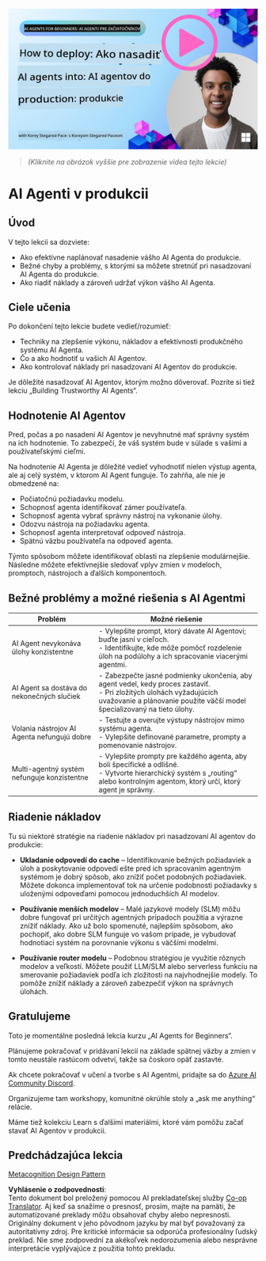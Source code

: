 <!--
CO_OP_TRANSLATOR_METADATA:
{
  "original_hash": "1ad5de6a6388d02c145a92dd04358bab",
  "translation_date": "2025-07-12T13:41:49+00:00",
  "source_file": "10-ai-agents-production/README.md",
  "language_code": "sk"
}
-->
[![AI Agents In Production](../../../translated_images/lesson-10-thumbnail.2b79a30773db093e0b4fb47aaa618069e0afb4745fad4836526cf51df87f9ac9.sk.png)](https://youtu.be/l4TP6IyJxmQ?si=IvCW3cbw0NJ2mUMV)

> _(Kliknite na obrázok vyššie pre zobrazenie videa tejto lekcie)_
# AI Agenti v produkcii

## Úvod

V tejto lekcii sa dozviete:

- Ako efektívne naplánovať nasadenie vášho AI Agenta do produkcie.
- Bežné chyby a problémy, s ktorými sa môžete stretnúť pri nasadzovaní AI Agenta do produkcie.
- Ako riadiť náklady a zároveň udržať výkon vášho AI Agenta.

## Ciele učenia

Po dokončení tejto lekcie budete vedieť/rozumieť:

- Techniky na zlepšenie výkonu, nákladov a efektívnosti produkčného systému AI Agenta.
- Čo a ako hodnotiť u vašich AI Agentov.
- Ako kontrolovať náklady pri nasadzovaní AI Agentov do produkcie.

Je dôležité nasadzovať AI Agentov, ktorým možno dôverovať. Pozrite si tiež lekciu „Building Trustworthy AI Agents“.

## Hodnotenie AI Agentov

Pred, počas a po nasadení AI Agentov je nevyhnutné mať správny systém na ich hodnotenie. To zabezpečí, že váš systém bude v súlade s vašimi a používateľskými cieľmi.

Na hodnotenie AI Agenta je dôležité vedieť vyhodnotiť nielen výstup agenta, ale aj celý systém, v ktorom AI Agent funguje. To zahŕňa, ale nie je obmedzené na:

- Počiatočnú požiadavku modelu.
- Schopnosť agenta identifikovať zámer používateľa.
- Schopnosť agenta vybrať správny nástroj na vykonanie úlohy.
- Odozvu nástroja na požiadavku agenta.
- Schopnosť agenta interpretovať odpoveď nástroja.
- Spätnú väzbu používateľa na odpoveď agenta.

Týmto spôsobom môžete identifikovať oblasti na zlepšenie modulárnejšie. Následne môžete efektívnejšie sledovať vplyv zmien v modeloch, promptoch, nástrojoch a ďalších komponentoch.

## Bežné problémy a možné riešenia s AI Agentmi

| **Problém**                                    | **Možné riešenie**                                                                                                                                                                                                        |
| ---------------------------------------------- | ------------------------------------------------------------------------------------------------------------------------------------------------------------------------------------------------------------------------- |
| AI Agent nevykonáva úlohy konzistentne         | - Vylepšite prompt, ktorý dávate AI Agentovi; buďte jasní v cieľoch.<br>- Identifikujte, kde môže pomôcť rozdelenie úloh na podúlohy a ich spracovanie viacerými agentmi.                                                  |
| AI Agent sa dostáva do nekonečných slučiek     | - Zabezpečte jasné podmienky ukončenia, aby agent vedel, kedy proces zastaviť.<br>- Pri zložitých úlohách vyžadujúcich uvažovanie a plánovanie použite väčší model špecializovaný na tieto úlohy.                          |
| Volania nástrojov AI Agenta nefungujú dobre    | - Testujte a overujte výstupy nástrojov mimo systému agenta.<br>- Vylepšite definované parametre, prompty a pomenovanie nástrojov.                                                                                        |
| Multi-agentný systém nefunguje konzistentne    | - Vylepšite prompty pre každého agenta, aby boli špecifické a odlišné.<br>- Vytvorte hierarchický systém s „routing“ alebo kontrolným agentom, ktorý určí, ktorý agent je správny.                                        |

## Riadenie nákladov

Tu sú niektoré stratégie na riadenie nákladov pri nasadzovaní AI agentov do produkcie:

- **Ukladanie odpovedí do cache** – Identifikovanie bežných požiadaviek a úloh a poskytovanie odpovedí ešte pred ich spracovaním agentným systémom je dobrý spôsob, ako znížiť počet podobných požiadaviek. Môžete dokonca implementovať tok na určenie podobnosti požiadavky s uloženými odpoveďami pomocou jednoduchších AI modelov.

- **Používanie menších modelov** – Malé jazykové modely (SLM) môžu dobre fungovať pri určitých agentných prípadoch použitia a výrazne znížiť náklady. Ako už bolo spomenuté, najlepším spôsobom, ako pochopiť, ako dobre SLM funguje vo vašom prípade, je vybudovať hodnotiaci systém na porovnanie výkonu s väčšími modelmi.

- **Používanie router modelu** – Podobnou stratégiou je využitie rôznych modelov a veľkostí. Môžete použiť LLM/SLM alebo serverless funkciu na smerovanie požiadaviek podľa ich zložitosti na najvhodnejšie modely. To pomôže znížiť náklady a zároveň zabezpečiť výkon na správnych úlohách.

## Gratulujeme

Toto je momentálne posledná lekcia kurzu „AI Agents for Beginners“.

Plánujeme pokračovať v pridávaní lekcií na základe spätnej väzby a zmien v tomto neustále rastúcom odvetví, takže sa čoskoro opäť zastavte.

Ak chcete pokračovať v učení a tvorbe s AI Agentmi, pridajte sa do <a href="https://discord.gg/kzRShWzttr" target="_blank">Azure AI Community Discord</a>.

Organizujeme tam workshopy, komunitné okrúhle stoly a „ask me anything“ relácie.

Máme tiež kolekciu Learn s ďalšími materiálmi, ktoré vám pomôžu začať stavať AI Agentov v produkcii.

## Predchádzajúca lekcia

[Metacognition Design Pattern](../09-metacognition/README.md)

**Vyhlásenie o zodpovednosti**:  
Tento dokument bol preložený pomocou AI prekladateľskej služby [Co-op Translator](https://github.com/Azure/co-op-translator). Aj keď sa snažíme o presnosť, prosím, majte na pamäti, že automatizované preklady môžu obsahovať chyby alebo nepresnosti. Originálny dokument v jeho pôvodnom jazyku by mal byť považovaný za autoritatívny zdroj. Pre kritické informácie sa odporúča profesionálny ľudský preklad. Nie sme zodpovední za akékoľvek nedorozumenia alebo nesprávne interpretácie vyplývajúce z použitia tohto prekladu.